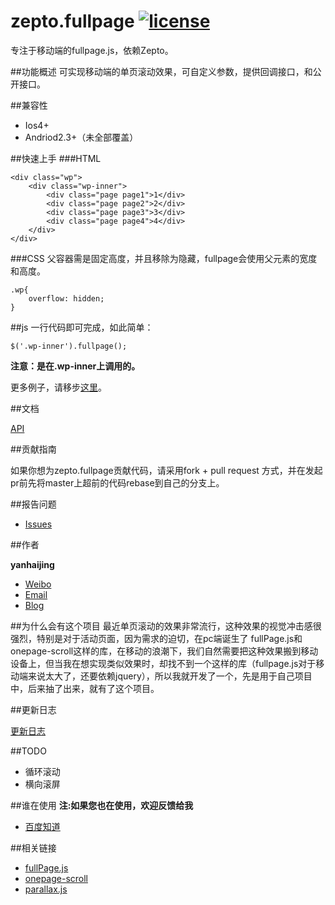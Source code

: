 zepto.fullpage [![license](https://img.shields.io/badge/license-MIT-blue.svg)](https://github.com/yanhaijing/zepto.fullpage/blob/master/MIT-LICENSE.txt)
==============

专注于移动端的fullpage.js，依赖Zepto。

##功能概述
可实现移动端的单页滚动效果，可自定义参数，提供回调接口，和公开接口。

##兼容性

- Ios4+
- Andriod2.3+（未全部覆盖）

##快速上手
###HTML

	<div class="wp">
        <div class="wp-inner">
            <div class="page page1">1</div>
            <div class="page page2">2</div>
            <div class="page page3">3</div>
            <div class="page page4">4</div>
        </div>
    </div>

###CSS
父容器需是固定高度，并且移除为隐藏，fullpage会使用父元素的宽度和高度。

	.wp{
	    overflow: hidden;            
	}

##js
一行代码即可完成，如此简单：

	$('.wp-inner').fullpage();

**注意：是在.wp-inner上调用的。**

更多例子，请移步[这里](demo)。

##文档

[API](doc/api.md)

##贡献指南

如果你想为zepto.fullpage贡献代码，请采用fork + pull request 方式，并在发起pr前先将master上超前的代码rebase到自己的分支上。

##报告问题

- [Issues](https://github.com/yanhaijing/zepto.fullpage/issues "报告问题")

##作者

**yanhaijing**

- [Weibo](http://weibo.com/yanhaijing1234 "yanhaijing's Weibo")
- [Email](mailto:yanhaijing@yeah.net "yanhaijing's Email")
- [Blog](http://yanhaijing.com "yanhaijing's Blog")

##为什么会有这个项目
最近单页滚动的效果非常流行，这种效果的视觉冲击感很强烈，特别是对于活动页面，因为需求的迫切，在pc端诞生了 fullPage.js和onepage-scroll这样的库，在移动的浪潮下，我们自然需要把这种效果搬到移动设备上，但当我在想实现类似效果时，却找不到一个这样的库（fullpage.js对于移动端来说太大了，还要依赖jquery），所以我就开发了一个，先是用于自己项目中，后来抽了出来，就有了这个项目。

##更新日志

[更新日志](CHANGELOG.md)

##TODO
- 循环滚动
- 横向滚屏

##谁在使用
**注:如果您也在使用，欢迎反馈给我**

- [百度知道](http://zhidao.baidu.com/s/5_0-page/index.html)

##相关链接
- [fullPage.js](https://github.com/alvarotrigo/fullPage.js)
- [onepage-scroll](https://github.com/peachananr/onepage-scroll)
- [parallax.js](https://github.com/hahnzhu/parallax.js)

